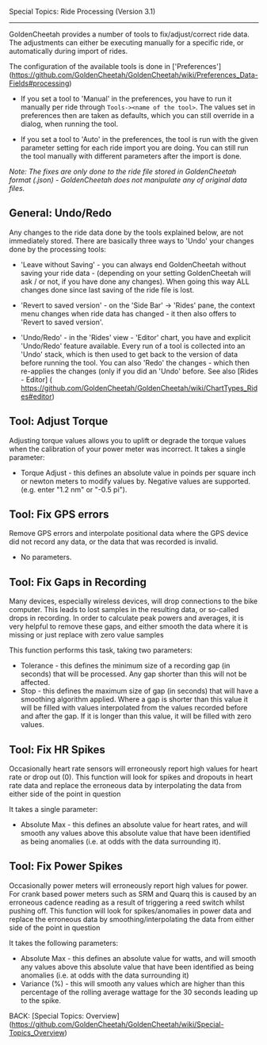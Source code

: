 Special Topics: Ride Processing (Version 3.1)
***

GoldenCheetah provides a number of tools to fix/adjust/correct ride data. The adjustments can either be executing manually for a specific ride, or automatically during import of rides.

The configuration of the available tools is done in ['Preferences'] (https://github.com/GoldenCheetah/GoldenCheetah/wiki/Preferences_Data-Fields#processing)

* If you set a tool to 'Manual' in the preferences, you have to run it manually per ride through `Tools-><name of the tool>`. The values set in preferences then are taken as defaults, which you can still override in a dialog, when running the tool.

* If you set a tool to 'Auto' in the preferences, the tool is run with the given parameter setting for each ride import you are doing. You can still run the tool manually with different parameters after the import is done.

_Note: The fixes are only done to the ride file stored in GoldenCheetah format (.json) - GoldenCheetah does not manipulate any of original data files._

## General: Undo/Redo

Any changes to the ride data done by the tools explained below, are not immediately stored. There are basically three ways to 'Undo' your changes done by the processing tools:

* 'Leave without Saving' - you can always end GoldenCheetah without saving your ride data - (depending on your setting GoldenCheetah will ask / or not, if you have done any changes). When going this way ALL changes done since last saving of the ride file is lost.

* 'Revert to saved version' - on the 'Side Bar' -> 'Rides' pane, the context menu changes when ride data has changed - it then also offers to 'Revert to saved version'.

* 'Undo/Redo' - in the 'Rides' view - 'Editor' chart, you have and explicit 'Undo/Redo' feature available. Every run of a tool is collected into an 'Undo' stack, which is then used to get back to the version of data before running the tool. You can also 'Redo' the changes - which then re-applies the changes (only if you did an 'Undo' before. See also [Rides - Editor] ( https://github.com/GoldenCheetah/GoldenCheetah/wiki/ChartTypes_Rides#editor)

## Tool: Adjust Torque

Adjusting torque values allows you to uplift or degrade the torque values when the calibration of your power meter was incorrect. It takes a single parameter: 

* Torque Adjust - this defines an absolute value in poinds per square inch or newton meters to modify values by. Negative values are supported. (e.g. enter "1.2 nm" or "-0.5 pi").

## Tool: Fix GPS errors

Remove GPS errors and interpolate positional data where the GPS device did not record any data, or the data that was recorded is invalid.

* No parameters.

## Tool: Fix Gaps in Recording

Many devices, especially wireless devices, will drop connections to the bike computer. This leads to lost samples in the resulting data, or so-called drops in recording. In order to calculate peak powers and averages, it is very helpful to remove these gaps, and either smooth the data where it is missing or just replace with zero value samples

This function performs this task, taking two parameters:

* Tolerance - this defines the minimum size of a recording gap (in seconds) that will be processed. Any gap shorter than this will not be affected.
* Stop - this defines the maximum size of gap (in seconds) that will have a smoothing algorithm applied. Where a gap is shorter than this value it will be filled with values interpolated from the values recorded before and after the gap. If it is longer than this value, it will be filled with zero values.

## Tool: Fix HR Spikes

Occasionally heart rate sensors will erroneously report high values for heart rate or drop out (0). This function will look for spikes and dropouts in heart rate data and replace the erroneous data by interpolating the data from either side of the point in question

It takes a single parameter:

* Absolute Max - this defines an absolute value for heart rates, and will smooth any values above this absolute value that have been identified as being anomalies (i.e. at odds with the data surrounding it).

## Tool: Fix Power Spikes

Occasionally power meters will erroneously report high values for power. For crank based power meters such as SRM and Quarq this is caused by an erroneous cadence reading as a result of triggering a reed switch whilst pushing off. This function will look for spikes/anomalies in power data and replace the erroneous data by smoothing/interpolating the data from either side of the point in question

It takes the following parameters:

* Absolute Max - this defines an absolute value for watts, and will smooth any values above this absolute value that have been identified as being anomalies (i.e. at odds with the data surrounding it)
* Variance (%) - this will smooth any values which are higher than this percentage of the rolling average wattage for the 30 seconds leading up to the spike.

BACK: [Special Topics: Overview] (https://github.com/GoldenCheetah/GoldenCheetah/wiki/Special-Topics_Overview)